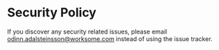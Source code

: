 # Security Policy

If you discover any security related issues, please email odinn.adalsteinsson@worksome.com instead of using the issue tracker.
